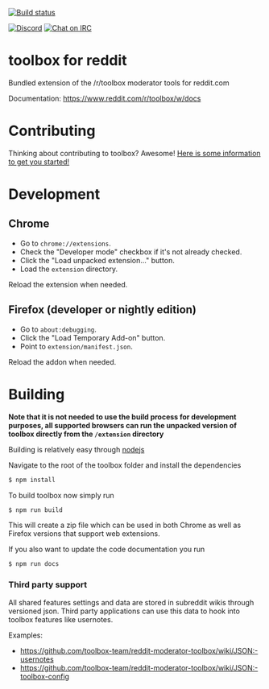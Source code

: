 [![Build status](https://ci.appveyor.com/api/projects/status/e4uru1b498486cdo/branch/master?svg=true)](https://ci.appveyor.com/project/creesch/reddit-moderator-toolbox-redesign/branch/master)
  

[![Discord](https://img.shields.io/discord/535490452066009090.svg?color=blue&label=discord&logo=discord&logoColor=fff)](https://discord.gg/8fGCykQ) [![Chat on IRC](https://img.shields.io/badge/irc-%23toolbox-blue.svg)](http://webchat.snoonet.org/#toolbox)


toolbox for reddit
========================

Bundled extension of the /r/toolbox moderator tools for reddit.com

Documentation: https://www.reddit.com/r/toolbox/w/docs


# Contributing 

Thinking about contributing to toolbox? Awesome! [Here is some information to get you started!](/CONTRIBUTING.md)

# Development

## Chrome

- Go to `chrome://extensions`.
- Check the "Developer mode" checkbox if it's not already checked.
- Click the "Load unpacked extension..." button.
- Load the `extension` directory.

Reload the extension when needed.

## Firefox (developer or nightly edition)

- Go to `about:debugging`.
- Click the "Load Temporary Add-on" button.
- Point to `extension/manifest.json`.

Reload the addon when needed.

# Building

**Note that it is not needed to use the build process for development purposes, all supported browsers can run the unpacked version of toolbox directly from the `/extension` directory**

Building is relatively easy through [nodejs](https://nodejs.org/)

Navigate to the root of the toolbox folder and install the dependencies

```sh
$ npm install
```

To build toolbox now simply run

```sh
$ npm run build
```

This will create a zip file which can be used in both Chrome as well as Firefox versions that support web extensions.

If you also want to update the code documentation you run

```sh
$ npm run docs
```

### Third party support

All shared features settings and data are stored in subreddit wikis through versioned json. Third party applications can use this data to hook into toolbox features like usernotes.

Examples:

- https://github.com/toolbox-team/reddit-moderator-toolbox/wiki/JSON:-usernotes
- https://github.com/toolbox-team/reddit-moderator-toolbox/wiki/JSON:-toolbox-config
